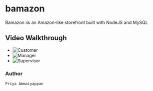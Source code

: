# bamazon
Bamazon iis an Amazon-like storefront built with NodeJS and MySQL

## Video Walkthrough

* ![Customer](bamazon/images/bamazonCustomer.gif)
* ![Manager](bamazon/images/bamazonManager.gif)
* ![Supervisor](bamazon/images/bamazonSupervisor.gif)


### Author

	Priya Ammaiyappan